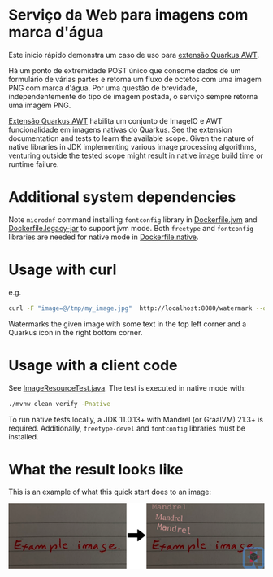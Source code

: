 # Serviço da Web para imagens com marca d'água

Este início rápido demonstra um caso de uso para [extensão Quarkus AWT](https://github.com/quarkusio/quarkus/tree/main/extensions/awt).

Há um ponto de extremidade POST único que consome dados de um formulário de várias partes e retorna um fluxo de octetos com uma imagem PNG com marca d'água.
Por uma questão de brevidade, independentemente do tipo de imagem postada, o serviço sempre retorna uma imagem PNG.

[Extensão Quarkus AWT](https://github.com/quarkusio/quarkus/tree/main/extensions/awt) habilita um conjunto de ImageIO e AWT
funcionalidade em imagens nativas do Quarkus. See the extension documentation and tests to learn the available scope.
Given the nature of native libraries in JDK implementing various image processing algorithms,
venturing outside the tested scope might result in native image build time or runtime failure.

# Additional system dependencies
Note `microdnf` command installing `fontconfig` library in [Dockerfile.jvm](./src/main/docker/Dockerfile.jvm)
and [Dockerfile.legacy-jar](./src/main/docker/Dockerfile.legacy-jar) to support jvm mode. 
Both `freetype` and `fontconfig` libraries are needed for native mode in [Dockerfile.native](./src/main/docker/Dockerfile.native).

# Usage with curl

e.g.

```bash
curl -F "image=@/tmp/my_image.jpg"  http://localhost:8080/watermark --output /tmp/result.png
```
Watermarks the given image with some text in the top left corner and a Quarkus icon in the right bottom corner.

# Usage with a client code

See [ImageResourceTest.java](./src/test/java/org/acme/awt/rest/ImageResourceTest.java). The test is executed
in native mode with:

```bash
./mvnw clean verify -Pnative
```
To run native tests locally, a JDK 11.0.13+ with Mandrel (or GraalVM) 21.3+ is required.
Additionally, `freetype-devel` and `fontconfig` libraries must be installed. 

# What the result looks like

This is an example of what this quick start does to an image:

![Alt text](./doc/example.png)
